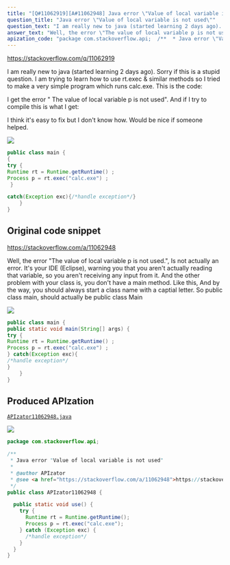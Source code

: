 ```yaml
---
title: "[Q#11062919][A#11062948] Java error \"Value of local variable is not used\""
question_title: "Java error \"Value of local variable is not used\""
question_text: "I am really new to java (started learning 2 days ago). Sorry if this is a stupid question. I am trying to learn how to use rt.exec & similar methods so I tried to make a very simple program which runs calc.exe. This is the code:  I get the error \" The value of local variable p is not used\". And if I try to compile this is what I get:  I think it's easy to fix but I don't know how. Would be nice if someone helped."
answer_text: "Well, the error \"The value of local variable p is not used.\", Is not actually an error. It's your IDE (Eclipse), warning you that you aren't actually reading that variable, so you aren't receiving any input from it. And the other problem with your class is, you don't have a main method. Like this, And by the way, you should always start a class name with a captial letter. So public class main, should actually be public class Main"
apization_code: "package com.stackoverflow.api;  /**  * Java error \"Value of local variable is not used\"  *  * @author APIzator  * @see <a href=\"https://stackoverflow.com/a/11062948\">https://stackoverflow.com/a/11062948</a>  */ public class APIzator11062948 {    public static void use() {     try {       Runtime rt = Runtime.getRuntime();       Process p = rt.exec(\"calc.exe\");     } catch (Exception exc) {       /*handle exception*/     }   } }"
---
```


https://stackoverflow.com/q/11062919

I am really new to java (started learning 2 days ago). Sorry if this is a stupid question. I am trying to learn how to use rt.exec &amp; similar methods so I tried to make a very simple program which runs calc.exe. This is the code:

I get the error &quot; The value of local variable p is not used&quot;.
And if I try to compile this is what I get:

I think it&#x27;s easy to fix but I don&#x27;t know how. Would be nice if someone helped.


<div class="code-logo"><img src="/stackoverflow.png" /></div>

```java
public class main {
{
try {
Runtime rt = Runtime.getRuntime() ;
Process p = rt.exec("calc.exe") ;
 }

catch(Exception exc){/*handle exception*/}
    }
}
```


## Original code snippet

https://stackoverflow.com/a/11062948

Well, the error &quot;The value of local variable p is not used.&quot;, Is not actually an error. It&#x27;s your IDE (Eclipse), warning you that you aren&#x27;t actually reading that variable, so you aren&#x27;t receiving any input from it.
And the other problem with your class is, you don&#x27;t have a main method. Like this,
And by the way, you should always start a class name with a captial letter. So public class main, should actually be public class Main

<div class="code-logo"><img src="/stackoverflow.png" /></div>

```java
public class main {
public static void main(String[] args) {
try {
Runtime rt = Runtime.getRuntime() ;
Process p = rt.exec("calc.exe") ;
} catch(Exception exc){
/*handle exception*/
}
    }
}
```

## Produced APIzation

[`APIzator11062948.java`](https://github.com/blind-papers/apization-temp-data/raw/main/search/APIzator11062948.java)

<div class="code-logo"><img src="/apizator.png" /></div>

```java
package com.stackoverflow.api;

/**
 * Java error "Value of local variable is not used"
 *
 * @author APIzator
 * @see <a href="https://stackoverflow.com/a/11062948">https://stackoverflow.com/a/11062948</a>
 */
public class APIzator11062948 {

  public static void use() {
    try {
      Runtime rt = Runtime.getRuntime();
      Process p = rt.exec("calc.exe");
    } catch (Exception exc) {
      /*handle exception*/
    }
  }
}

```